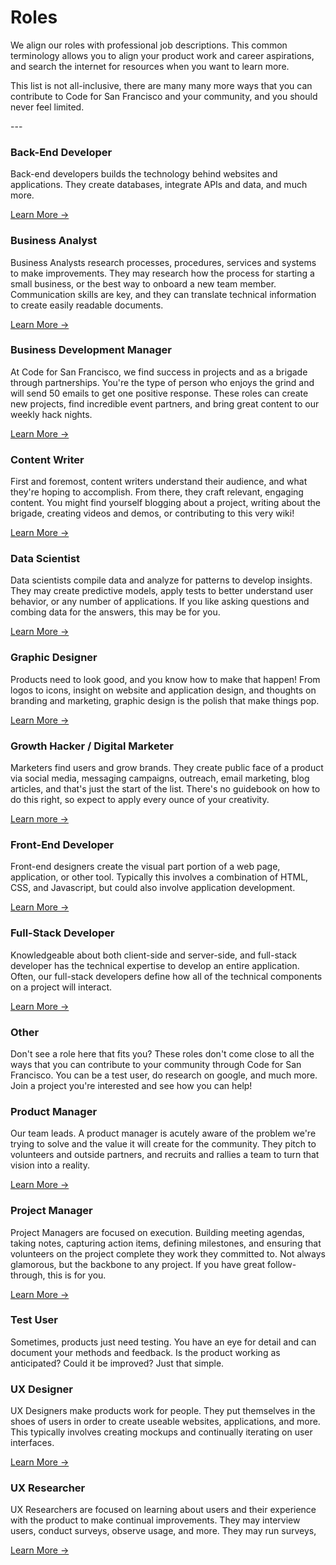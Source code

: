 # Roles

We align our roles with professional job descriptions. This common terminology allows you to align your product work and career aspirations, and search the internet for resources when you want to learn more.&#x20;

This list is not all-inclusive, there are many many more ways that you can contribute to Code for San Francisco and your community, and you should never feel limited.&#x20;

\---

### Back-End Developer

Back-end developers builds the technology behind websites and applications. They create databases, integrate APIs and data, and much more.

[Learn More →](https://fullscale.io/blog/what-does-a-backend-developer-do/)

### Business Analyst

Business Analysts research processes, procedures, services and systems to make improvements. They may research how the process for starting a small business, or the best way to onboard a new team member. Communication skills are key, and they can translate technical information to create easily readable documents.

[Learn More →](https://www.indeed.com/hire/c/info/what-does-a-business-analysts-do)

### Business Development Manager

At Code for San Francisco, we find success in projects and as a brigade through partnerships. You're the type of person who enjoys the grind and will send 50 emails to get one positive response. These roles can create new projects, find incredible event partners, and bring great content to our weekly hack nights.

[Learn More →](https://www.indeed.com/career-advice/careers/what-does-a-business-development-manager-do)

### Content Writer

First and foremost, content writers understand their audience, and what they're hoping to accomplish. From there, they craft relevant, engaging content. You might find yourself blogging about a project, writing about the brigade, creating videos and demos, or contributing to this very wiki!

[Learn More →](https://elnacain.com/blog/things-you-content-writer/)

### Data Scientist

Data scientists compile data and analyze for patterns to develop insights. They may create predictive models, apply tests to better understand user behavior, or any number of applications. If you like asking questions and combing data for the answers, this may be for you.

[Learn More →](https://www.coursera.org/articles/what-is-a-data-scientist)

### Graphic Designer

Products need to look good, and you know how to make that happen! From logos to icons, insight on website and application design, and thoughts on branding and marketing, graphic design is the polish that make things pop.

[Learn More →](https://www.rasmussen.edu/degrees/design/blog/what-do-graphic-designers-do/)

### Growth Hacker / Digital Marketer

Marketers find users and grow brands. They create public face of a product via social media, messaging campaigns, outreach, email marketing, blog articles, and that's just the start of the list. There's no guidebook on how to do this right, so expect to apply every ounce of your creativity.

[Learn more →](https://www.rasmussen.edu/degrees/design/blog/what-do-graphic-designers-do/)

### Front-End Developer

Front-end designers create the visual part portion of a web page, application, or other tool. Typically this involves a combination of HTML, CSS, and Javascript, but could also involve application development.

[Learn More →](https://www.coursera.org/articles/web-developer)

### Full-Stack Developer

Knowledgeable about both client-side and server-side, and full-stack developer has the technical expertise to develop an entire application. Often, our full-stack developers define how all of the technical components on a project will interact.

[Learn More →](https://www.lewagon.com/tech-jobs/web-development/full-stack-developer)

### Other

Don't see a role here that fits you? These roles don't come close to all the ways that you can contribute to your community through Code for San Francisco. You can be a test user, do research on google, and much more. Join a project you're interested and see how you can help!

### Product Manager

Our team leads. A product manager is acutely aware of the problem we're trying to solve and the value it will create for the community. They pitch to volunteers and outside partners, and recruits and rallies a team to turn that vision into a reality.

[Learn More →](https://www.atlassian.com/agile/product-management/product-manager)

### Project Manager

Project Managers are focused on execution. Building meeting agendas, taking notes, capturing action items, defining milestones, and ensuring that volunteers on the project complete they work they committed to. Not always glamorous, but the backbone to any project. If you have great follow-through, this is for you.

[Learn More →](https://www.coursera.org/articles/what-is-project-manager)

### Test User

Sometimes, products just need testing. You have an eye for detail and can document your methods and feedback. Is the product working as anticipated? Could it be improved? Just that simple.

### UX Designer

UX Designers make products work for people. They put themselves in the shoes of users in order to create useable websites, applications, and more. This typically involves creating mockups and continually iterating on user interfaces.

[Learn More →](https://www.coursera.org/articles/what-does-a-ux-designer-do)

### UX Researcher

UX Researchers are focused on learning about users and their experience with the product to make continual improvements. They may interview users, conduct surveys, observe usage, and more. They may run surveys,

[Learn More →](https://www.coursera.org/articles/what-is-a-ux-researcher-how-to-get-the-job)
